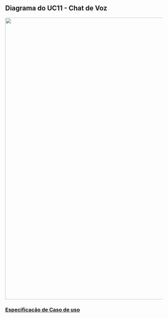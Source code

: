 ## Diagrama do UC11 - Chat de Voz

<img src="https://github.com/gabrielziegler3/Requisitos-2018-1/blob/master/imagens/Casos_de_uso/UC11.png" width=900px>

### [Especificação de Caso de uso](Chat-de-voz)